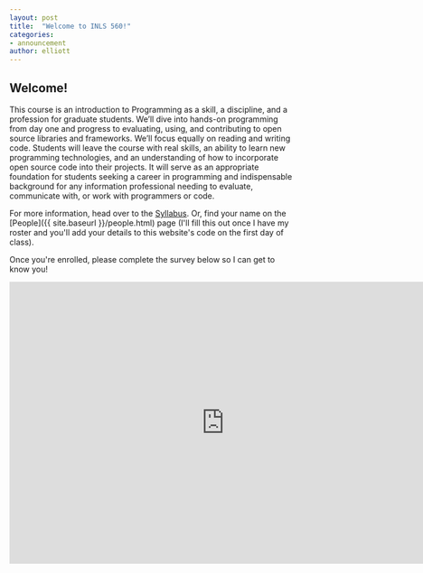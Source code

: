 ```yaml
---
layout: post
title:  "Welcome to INLS 560!"
categories: 
- announcement
author: elliott
---
```


## Welcome!

This course is an introduction to Programming as a skill, a discipline, and a profession for graduate students.  We’ll dive into hands-on programming from day one and progress to evaluating, using, and contributing to open source libraries and frameworks.  We’ll focus equally on reading and writing code.  Students will leave the course with real skills, an ability to learn new programming technologies, and an understanding of how to incorporate open source code into their projects.  It will serve as an appropriate foundation for students seeking a career in programming and indispensable background for any information professional needing to evaluate, communicate with, or work with programmers or code.

For more information, head over to the [Syllabus]({{site.baseurl}}/syllabus.html).  Or, find your name on the [People]({{ site.baseurl }}/people.html) page (I'll fill this out once I have my roster and you'll add your details to this website's code on the first day of class).

Once you're enrolled, please complete the survey below so I can get to know you!

<iframe src="https://docs.google.com/forms/d/e/1FAIpQLSdCSvyYK9RUx0csI9k_PmoNX9Vs04pGQwtAGuf2kTRVVIx4Og/viewform?embedded=true" width="760" height="500" frameborder="0" marginheight="0" marginwidth="0">Loading...</iframe>